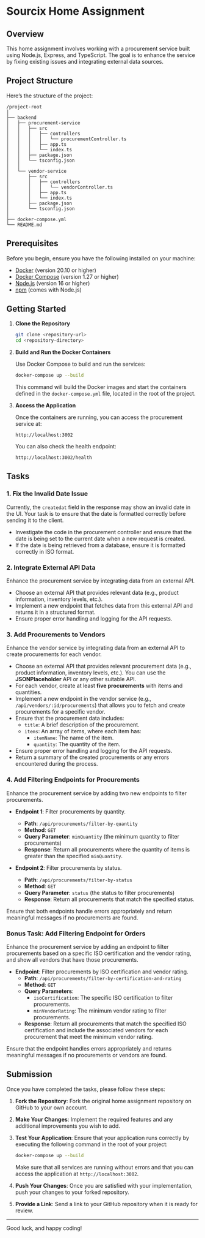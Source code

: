 # Sourcix Home Assignment

## Overview

This home assignment involves working with a procurement service built using Node.js, Express, and TypeScript. The goal is to enhance the service by fixing existing issues and integrating external data sources.

## Project Structure

Here’s the structure of the project:

```
/project-root
│
├── backend
│   ├── procurement-service
│   │   ├── src
│   │   │   ├── controllers
│   │   │   │   └── procurementController.ts
│   │   │   ├── app.ts
│   │   │   └── index.ts
│   │   ├── package.json
│   │   └── tsconfig.json
│   │
│   └── vendor-service
│       ├── src
│       │   ├── controllers
│       │   │   └── vendorController.ts
│       │   ├── app.ts
│       │   └── index.ts
│       ├── package.json
│       └── tsconfig.json
│
├── docker-compose.yml
└── README.md
```

## Prerequisites

Before you begin, ensure you have the following installed on your machine:

- [Docker](https://www.docker.com/get-started) (version 20.10 or higher)
- [Docker Compose](https://docs.docker.com/compose/install/) (version 1.27 or higher)
- [Node.js](https://nodejs.org/) (version 16 or higher)
- [npm](https://www.npmjs.com/get-npm) (comes with Node.js)

## Getting Started

1. **Clone the Repository**

   ```bash
   git clone <repository-url>
   cd <repository-directory>
   ```

2. **Build and Run the Docker Containers**

   Use Docker Compose to build and run the services:

   ```bash
   docker-compose up --build
   ```

   This command will build the Docker images and start the containers defined in the `docker-compose.yml` file, located in the root of the project.

3. **Access the Application**

   Once the containers are running, you can access the procurement service at:

   ```
   http://localhost:3002
   ```

   You can also check the health endpoint:

   ```
   http://localhost:3002/health
   ```

## Tasks

### 1. Fix the Invalid Date Issue

Currently, the `createdat` field in the response may show an invalid date in the UI. Your task is to ensure that the date is formatted correctly before sending it to the client. 

- Investigate the code in the procurement controller and ensure that the date is being set to the current date when a new request is created.
- If the date is being retrieved from a database, ensure it is formatted correctly in ISO format.

### 2. Integrate External API Data

Enhance the procurement service by integrating data from an external API. 

- Choose an external API that provides relevant data (e.g., product information, inventory levels, etc.).
- Implement a new endpoint that fetches data from this external API and returns it in a structured format.
- Ensure proper error handling and logging for the API requests.

### 3. Add Procurements to Vendors

Enhance the vendor service by integrating data from an external API to create procurements for each vendor.

- Choose an external API that provides relevant procurement data (e.g., product information, inventory levels, etc.). You can use the **JSONPlaceholder** API or any other suitable API.
- For each vendor, create at least **five procurements** with items and quantities.
- Implement a new endpoint in the vendor service (e.g., `/api/vendors/:id/procurements`) that allows you to fetch and create procurements for a specific vendor.
- Ensure that the procurement data includes:
  - `title`: A brief description of the procurement.
  - `items`: An array of items, where each item has:
    - `itemName`: The name of the item.
    - `quantity`: The quantity of the item.
- Ensure proper error handling and logging for the API requests.
- Return a summary of the created procurements or any errors encountered during the process.

### 4. Add Filtering Endpoints for Procurements

Enhance the procurement service by adding two new endpoints to filter procurements.

- **Endpoint 1**: Filter procurements by quantity.
  - **Path**: `/api/procurements/filter-by-quantity`
  - **Method**: `GET`
  - **Query Parameter**: `minQuantity` (the minimum quantity to filter procurements)
  - **Response**: Return all procurements where the quantity of items is greater than the specified `minQuantity`.

- **Endpoint 2**: Filter procurements by status.
  - **Path**: `/api/procurements/filter-by-status`
  - **Method**: `GET`
  - **Query Parameter**: `status` (the status to filter procurements)
  - **Response**: Return all procurements that match the specified status.

Ensure that both endpoints handle errors appropriately and return meaningful messages if no procurements are found.

### Bonus Task: Add Filtering Endpoint for Orders

Enhance the procurement service by adding an endpoint to filter procurements based on a specific ISO certification and the vendor rating, and show all vendors that have those procurements.

- **Endpoint**: Filter procurements by ISO certification and vendor rating.
  - **Path**: `/api/procurements/filter-by-certification-and-rating`
  - **Method**: `GET`
  - **Query Parameters**:
    - `isoCertification`: The specific ISO certification to filter procurements.
    - `minVendorRating`: The minimum vendor rating to filter procurements.
  - **Response**: Return all procurements that match the specified ISO certification and include the associated vendors for each procurement that meet the minimum vendor rating.

Ensure that the endpoint handles errors appropriately and returns meaningful messages if no procurements or vendors are found.

## Submission

Once you have completed the tasks, please follow these steps:

1. **Fork the Repository**: Fork the original home assignment repository on GitHub to your own account.

2. **Make Your Changes**: Implement the required features and any additional improvements you wish to add.

3. **Test Your Application**: Ensure that your application runs correctly by executing the following command in the root of your project:

   ```bash
   docker-compose up --build
   ```

   Make sure that all services are running without errors and that you can access the application at `http://localhost:3002`.

4. **Push Your Changes**: Once you are satisfied with your implementation, push your changes to your forked repository.

5. **Provide a Link**: Send a link to your GitHub repository when it is ready for review.

---

Good luck, and happy coding!